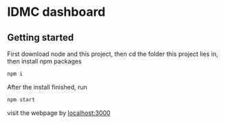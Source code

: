 # IDMC dashboard

## Getting started

First download node and this project, then cd the folder this project lies in, then install npm packages

```bash
npm i
```

After the install finished, run

```bash
npm start
```

visit the webpage by [localhost:3000](http://localhost:3000/)
